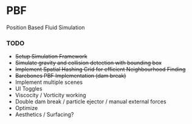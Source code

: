 # PBF
Position Based Fluid Simulation

### TODO

* ~~Setup Simulation Framework~~
* ~~Simulate gravity and collision detection with bounding box~~
* ~~Implement Spatial Hashing Grid for efficient Neighbourhood Finding~~
* ~~Barebones PBF Implementation (dam break)~~
* Implement multiple scenes
* UI Toggles
* Viscocity / Vorticity working
* Double dam break / particle ejector / manual external forces
* Optimize
* Aesthetics / Surfacing?
